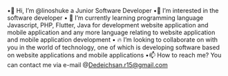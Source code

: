 •👋 Hi, I’m @linoshuke a Junior Software Developer
•👀 I’m interested in the software developer
• 🚀 I’m currently learning programming language Javascript, PHP, Flutter, Java for development website application and mobile application and any more language relating to website application and mobile application development
• 🔥 I’m looking to collaborate on with you in the world of technology, one of which is developing software based on website applications and mobile applications
•📫 How to reach me? You can contact me via e-mail @Dedeichsan.r15@gmail.com
